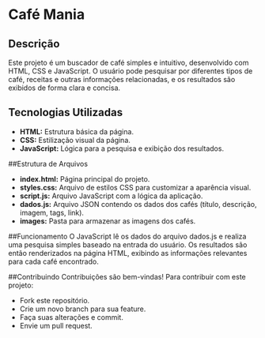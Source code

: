 # Café Mania

## Descrição
Este projeto é um buscador de café simples e intuitivo, desenvolvido com HTML, CSS e JavaScript. O usuário pode pesquisar por diferentes tipos de café, receitas e outras informações relacionadas, e os resultados são exibidos de forma clara e concisa.

## Tecnologias Utilizadas
* **HTML:** Estrutura básica da página.
* **CSS:** Estilização visual da página.
* **JavaScript:** Lógica para a pesquisa e exibição dos resultados.

##Estrutura de Arquivos
* **index.html:** Página principal do projeto.
* **styles.css:** Arquivo de estilos CSS para customizar a aparência visual.
* **script.js:** Arquivo JavaScript com a lógica da aplicação.
* **dados.js:** Arquivo JSON contendo os dados dos cafés (título, descrição, imagem, tags, link).
* **images:** Pasta para armazenar as imagens dos cafés.

##Funcionamento
O JavaScript lê os dados do arquivo dados.js e realiza uma pesquisa simples baseado na entrada do usuário. Os resultados são então renderizados na página HTML, exibindo as informações relevantes para cada café encontrado.

##Contribuindo
Contribuições são bem-vindas! Para contribuir com este projeto:

* Fork este repositório.
* Crie um novo branch para sua feature.
* Faça suas alterações e commit.
* Envie um pull request.
